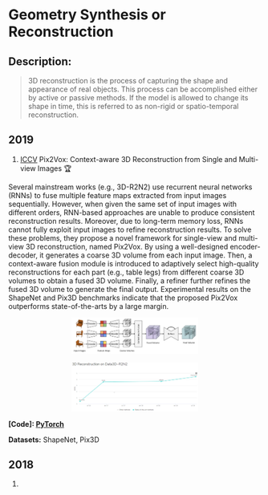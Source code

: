 # Geometry Synthesis or Reconstruction
## Description: 

> 3D reconstruction is the process of capturing the shape and appearance of real objects. This process can be accomplished either by active or passive methods. If the model is allowed to change its shape in time, this is referred to as non-rigid or spatio-temporal reconstruction.



## 2019

1.  [ICCV](https://arxiv.org/abs/1901.11153v2)  Pix2Vox: Context-aware 3D Reconstruction from Single and Multi-view Images :trophy:

   Several mainstream works (e.g., 3D-R2N2) use recurrent neural networks (RNNs) to fuse multiple feature maps extracted from input images sequentially. However, when given the same set of input images with different orders, RNN-based approaches are unable to produce consistent reconstruction results. Moreover, due to long-term memory loss, RNNs cannot fully exploit input images to refine reconstruction results. To solve these problems, they propose a novel framework for single-view and multi-view 3D reconstruction, named Pix2Vox. By using a well-designed encoder-decoder, it generates a coarse 3D volume from each input image. Then, a context-aware fusion module is introduced to adaptively select high-quality reconstructions for each part (e.g., table legs) from different coarse 3D volumes to obtain a fused 3D volume. Finally, a refiner further refines the fused 3D volume to generate the final output. Experimental results on the ShapeNet and Pix3D benchmarks indicate that the proposed Pix2Vox outperforms state-of-the-arts by a large margin. 

   <p align="center"><img width="50%" src="https://github.com/Yansz/3D-Computer-Vision-Research/blob/master/images/5_0.jpg" /></p>

   <p align="center"><img width="50%" src="https://github.com/Yansz/3D-Computer-Vision-Research/blob/master/images/5_1.png" /></p>

   **[Code]: [PyTorch](https://github.com/hzxie/Pix2Vox)**  

   **Datasets:** ShapeNet, Pix3D

## 2018

1. 